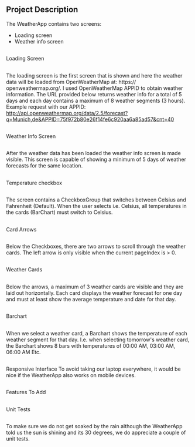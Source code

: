 
## Project Description
The WeatherApp contains two screens:
- Loading screen
- Weather info screen

##
Loading Screen
##
The loading screen is the first screen that is shown and here the weather data will be loaded from OpenWeatherMap at: https://
openweathermap.org/. I used  OpenWeatherMap APPID to obtain weather information.
The URL provided below returns weather info for a total of 5 days and each day contains a
maximum of 8 weather segments (3 hours).
Example request with our APPID:
http://api.openweathermap.org/data/2.5/forecast?q=Munich,de&APPID=75f972b80e26f14fe6c920aa6a85ad57&cnt=40
##
Weather Info Screen
##
After the weather data has been loaded the weather info screen is made visible. This screen is capable of showing a minimum of
5 days of weather forecasts for the same location.
##
Temperature checkbox
##
The screen contains a CheckboxGroup that switches between Celsius and Fahrenheit (Default). When the user selects i.e.
Celsius, all temperatures in the cards (BarChart) must switch to Celsius.
##
Card Arrows
##
Below the Checkboxes, there are two arrows to scroll through the weather cards.
The left arrow is only visible when the current pageIndex is > 0.
##
Weather Cards
##
Below the arrows, a maximum of 3 weather cards are visible and they are laid out horizontally. Each card displays the weather
forecast for one day and must at least show the average temperature and date for that day.
##
Barchart
##
When we select a weather card, a Barchart shows the temperature of each weather segment for that day. I.e. when selecting
tomorrow's weather card, the Barchart shows 8 bars with temperatures of 00:00 AM, 03:00 AM, 06:00 AM Etc.
##
Responsive Interface
To avoid taking our laptop everywhere, it would be nice if the WeatherApp also works on mobile devices.
##
Features To Add
##
Unit Tests
##
To make sure we do not get soaked by the rain although the WeatherApp told us the sun is shining and its 30 degrees, we do
appreciate a couple of unit tests.


